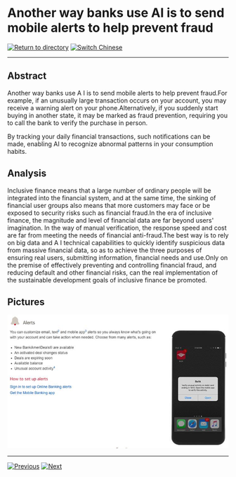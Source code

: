 # Another way banks use AI is to send mobile alerts to help prevent fraud

[![Return to directory](http://img.shields.io/badge/Click-Back-875A7B.svg?style=flat&colorA=8F8F8F)](/)
[![Switch Chinese](http://img.shields.io/badge/Switch-Chinese-875A7B.svg?style=flat&colorA=8F8F8F)](https://doc.shanghaiopen.org.cn/case/8/3.html)

----------

## Abstract

Another way banks use A I is to send mobile alerts to help prevent fraud.For example, if an unusually large transaction occurs on your account, you may receive a warning alert on your phone.Alternatively, if you suddenly start buying in another state, it may be marked as fraud prevention, requiring you to call the bank to verify the purchase in person.

By tracking your daily financial transactions, such notifications can be made, enabling AI to recognize abnormal patterns in your consumption habits.



## Analysis

Inclusive finance means that a large number of ordinary people will be integrated into the financial system, and at the same time, the sinking of financial user groups also means that more customers may face or be exposed to security risks such as financial fraud.In the era of inclusive finance, the magnitude and level of financial data are far beyond users' imagination. In the way of manual verification, the response speed and cost are far from meeting the needs of financial anti-fraud.The best way is to rely on big data and A I technical capabilities to quickly identify suspicious data from massive financial data, so as to achieve the three purposes of ensuring real users, submitting information, financial needs and use.Only on the premise of effectively preventing and controlling financial fraud, and reducing default and other financial risks, can the real implementation of the sustainable development goals of inclusive finance be promoted.

## Pictures

![图片](8.3.1.jpg)



----------
 [![Previous](http://img.shields.io/badge/View-Previous-875A7B.svg?style=flat&colorA=8F8F8F)](https://doc.shanghaiopen.org.cn/case/8/en_2.html)
 [![Next](http://img.shields.io/badge/View-Next-875A7B.svg?style=flat&colorA=8F8F8F)](https://doc.shanghaiopen.org.cn/case/8/en_4.html)

